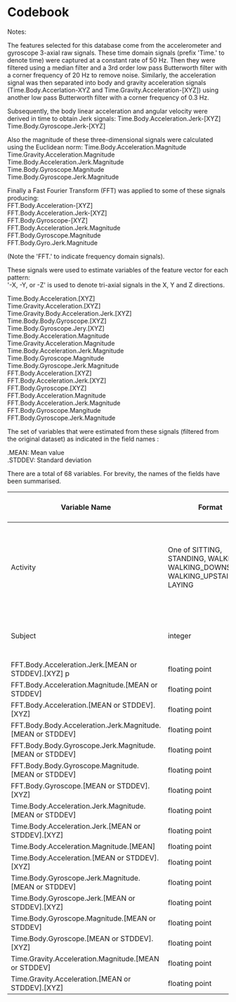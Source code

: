 Codebook
========

Notes:

The features selected for this database come from the accelerometer and gyroscope 3-axial raw signals. These time domain signals (prefix 'Time.' to denote time) were captured at a constant rate of 50 Hz. Then they were filtered using a median filter and a 3rd order low pass Butterworth filter with a corner frequency of 20 Hz to remove noise. Similarly, the acceleration signal was then separated into body and gravity acceleration signals (Time.Body.Accerlation-XYZ and Time.Gravity.Acceleration-[XYZ]) using another low pass Butterworth filter with a corner frequency of 0.3 Hz. 

Subsequently, the body linear acceleration and angular velocity were derived in time to obtain Jerk signals:
Time.Body.Acceleration.Jerk-[XYZ]  
Time.Body.Gyroscope.Jerk-[XYZ]  

Also the magnitude of these three-dimensional signals were calculated using the Euclidean norm:   Time.Body.Acceleration.Magnitude  
Time.Gravity.Acceleration.Magnitude  
Time.Body.Acceleration.Jerk.Magnitude  
Time.Body.Gyroscope.Magnitude  
Time.Body.Gyroscope.Jerk.Magnitude  

Finally a Fast Fourier Transform (FFT) was applied to some of these signals producing:  
FFT.Body.Acceleration-[XYZ]  
FFT.Body.Acceleration.Jerk-[XYZ]  
FFT.Body.Gyroscope-[XYZ]  
FFT.Body.Acceleration.Jerk.Magnitude  
FFT.Body.Gyroscope.Magnitude  
FFT.Body.Gyro.Jerk.Magnitude  

(Note the 'FFT.' to indicate frequency domain signals). 

These signals were used to estimate variables of the feature vector for each pattern:  
'-X, -Y, or -Z' is used to denote tri-axial signals in the X, Y and Z directions.

Time.Body.Acceleration.[XYZ]  
Time.Gravity.Acceleration.[XYZ]  
Time.Gravity.Body.Acceleration.Jerk.[XYZ]  
Time.Body.Body.Gyroscope.[XYZ]  
Time.Body.Gyroscope.Jery.[XYZ]  
Time.Body.Acceleration.Magnitude  
Time.Gravity.Acceleration.Magnitude  
Time.Body.Acceleration.Jerk.Magnitude  
Time.Body.Gyroscope.Magnitude  
Time.Body.Gyroscope.Jerk.Magnitude  
FFT.Body.Acceleration.[XYZ]  
FFT.Body.Acceleration.Jerk.[XYZ]  
FFT.Body.Gyroscope.[XYZ]  
FFT.Body.Acceleration.Magnitude  
FFT.Body.Acceleration.Jerk.Magnitude  
FFT.Body.Gyroscope.Mangitude  
FFT.Body.Gyroscope.Jerk.Magnitude  

The set of variables that were estimated from these signals (filtered from the original dataset) as indicated in the field names :  

.MEAN: Mean value  
.STDDEV: Standard deviation  

There are a total of 68 variables. For brevity, the names of the fields have been summarised.  


|Variable Name | Format | Variable Label | Valid range | Value for missing | Value for inapplicable |
---------------|--------|----------------|-------------|-------------------|------------------------|
|Activity| One of SITTING, STANDING, WALKING, WALKING_DOWNSTAIRS, WALKING_UPSTAIRS, LAYING | A description of the activity the subject was enganing in in the time domain | SITTING, STANDiNG, WALKING, WALKING_DOWNSTAIRS, WALKING_UPSTAIRS, LAYING | NA | 
|Subject|   integer |   A unique number indicating a given subject   |   1-30 | NA | NA |       
|FFT.Body.Acceleration.Jerk.[MEAN or STDDEV].[XYZ] p     | floating point | See Notes.           | 1.0 to -1.0 | NA     |   NA       |                   
|FFT.Body.Acceleration.Magnitude.[MEAN or STDDEV]      | floating point | See Notes.               | 1.0 to -1.0 | NA     |   NA       |                   
|FFT.Body.Acceleration.[MEAN or STDDEV].[XYZ]      | floating point | See Notes.               | 1.0 to -1.0 | NA     |   NA       |                   
|FFT.Body.Body.Acceleration.Jerk.Magnitude.[MEAN or STDDEV]      | floating point | See Notes.               | 1.0 to -1.0 | NA     |   NA       |                   
|FFT.Body.Body.Gyroscope.Jerk.Magnitude.[MEAN or STDDEV]      | floating point |  See Notes.              | 1.0 to -1.0 | NA     |   NA       |                   
|FFT.Body.Body.Gyroscope.Magnitude.[MEAN or STDDEV]      | floating point | See Notes.               | 1.0 to -1.0 | NA     |   NA       |                   
|FFT.Body.Gyroscope.[MEAN or STDDEV].[XYZ]      | floating point |  See Notes.              | 1.0 to -1.0 | NA     |   NA       |                   
|Time.Body.Acceleration.Jerk.Magnitude.[MEAN or STDDEV]      | floating point | See Notes.               | 1.0 to -1.0 | NA     |   NA       |                   
|Time.Body.Acceleration.Jerk.[MEAN or STDDEV].[XYZ]       | floating point |  See Notes.              | 1.0 to -1.0 | NA     |   NA       |                   
|Time.Body.Acceleration.Magnitude.[MEAN]       | floating point | See Notes.               | 1.0 to -1.0 | NA     |   NA       |                   
|Time.Body.Acceleration.[MEAN or STDDEV].[XYZ] | floating point | See Notes.               | 1.0 to -1.0 | NA     |   NA       |                   
|Time.Body.Gyroscope.Jerk.Magnitude.[MEAN or STDDEV]      | floating point |  See Notes.              | 1.0 to -1.0 | NA     |   NA       |                   
|Time.Body.Gyroscope.Jerk.[MEAN or STDDEV].[XYZ]      | floating point |  See Notes.              | 1.0 to -1.0 | NA     |   NA       |                   
|Time.Body.Gyroscope.Magnitude.[MEAN or STDDEV]       | floating point |  See Notes.              | 1.0 to -1.0 | NA     |   NA       |                   
|Time.Body.Gyroscope.[MEAN or STDDEV].[XYZ]        | floating point | See Notes.               | 1.0 to -1.0 | NA     |   NA       |                                   
|Time.Gravity.Acceleration.Magnitude.[MEAN or STDDEV]        | floating point | See Notes.               | 1.0 to -1.0 | NA     |   NA       |                        
|Time.Gravity.Acceleration.[MEAN or STDDEV].[XYZ]        | floating point |   See Notes.             | 1.0 to -1.0 | NA     |   NA       |                               

